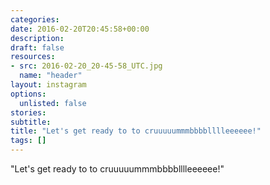 ```yaml
---
categories:
date: 2016-02-20T20:45:58+00:00
description:
draft: false
resources:
- src: 2016-02-20_20-45-58_UTC.jpg
  name: "header"
layout: instagram
options:
  unlisted: false
stories:
subtitle:
title: "Let's get ready to to cruuuuummmbbbblllleeeeee!"
tags: []
---
```


"Let's get ready to to cruuuuummmbbbblllleeeeee!"
